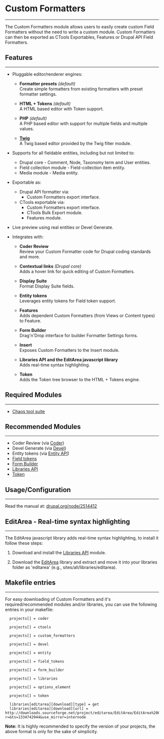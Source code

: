 # Custom Formatters
-------------------

The Custom Formatters module allows users to easily create custom Field
Formatters without the need to write a custom module. Custom Formatters can then
be exported as CTools Exportables, Features or Drupal API Field Formatters.



## Features
-----------

* Pluggable editor/renderer engines:
    * **Formatter presets** _(default)_  
      Create simple formatters from existing formatters with preset formatter
      settings.
    
    * **HTML + Tokens** _(default)_  
      A HTML based editor with Token support.
    
    * **PHP** _(default)_  
      A PHP based editor with support for multiple fields and multiple values.
    
    * **[Twig](https://drupal.org/project/twig_filter)**  
      A Twig based editor provided by the Twig filter module.
    
* Supports for all fieldable entities, including but not limited to:
    * Drupal core - Comment, Node, Taxonomy term and User entities.
    * Field collection module - Field-collection item entity.
    * Media module - Media entity.
    
* Exportable as:
    * Drupal API formatter via:
        * Custom Formatters export interface.
    * CTools exportable via:
        * Custom Formatters export interface.
        * CTools Bulk Export module.
        * Features module.
        
* Live preview using real entities or Devel Generate.

* Integrates with:
    * **Coder Review**  
      Review your Custom Formatter code for Drupal coding standards and more.
      
    * **Contextual links** _(Drupal core)_  
      Adds a hover link for quick editing of Custom Formatters.
      
    * **Display Suite**  
      Format Display Suite fields.
      
    * **Entity tokens**  
      Leverages entity tokens for Field token support.
      
    * **Features**  
      Adds dependent Custom Formatters (from Views or Content types) to Feature.
      
    * **Form Builder**  
      Drag'n'Drop interface for builder Formatter Settings forms.
      
    * **Insert**  
      Exposes Custom Formatters to the Insert module.
      
    * **Libraries API and the EditArea javascript library**  
      Adds real-time syntax highlighting.
      
    * **Token**  
      Adds the Token tree browser to the HTML + Tokens engine.



## Required Modules
-------------------

* [Chaos tool suite](http://drupal.org/project/ctools)



## Recommended Modules
----------------------

* Coder Review (via [Coder](http://drupal.org/project/coder)) 
* Devel Generate (via [Devel](http://drupal.org/project/devel))
* Entity tokens (via [Entity API](http://drupal.org/project/entity))
* [Field tokens](http://drupal.org/project/field_tokens)
* [Form Builder](http://drupal.org/project/form_builder)
* [Libraries API](http://drupal.org/project/libraries)
* [Token](http://drupal.org/project/token)



## Usage/Configuration
----------------------

Read the manual at: [drupal.org/node/2514412](https://www.drupal.org/node/2514412)



## EditArea - Real-time syntax highlighting
-------------------------------------------

The EditArea javascript library adds real-time syntax highlighting, to install
it follow these steps:

1. Download and install the [Libraries API](http://drupal.org/project/libraries)
   module.

2. Download the [EditArea](http://sourceforge.net/projects/editarea/files/EditArea/EditArea%200.8.2/editarea_0_8_2.zip/downloa)
   library and extract and move it into your libraries folder as 'editarea'
   (e.g., sites/all/libraries/editarea).



## Makefile entries
-------------------

For easy downloading of Custom Formatters and it's required/recommended modules
and/or libraries, you can use the following entries in your makefile:


      projects[] = coder

      projects[] = ctools

      projects[] = custom_formatters

      projects[] = devel

      projects[] = entity

      projects[] = field_tokens

      projects[] = form_builder

      projects[] = libraries

      projects[] = options_element

      projects[] = token

      libraries[editarea][download][type] = get
      libraries[editarea][download][url] = http://downloads.sourceforge.net/project/editarea/EditArea/EditArea%200.8.2/editarea_0_8_2.zip?r=&ts=1334742944&use_mirror=internode


**Note:** It is highly recommended to specify the version of your projects, the
above format is only for the sake of simplicity.
